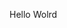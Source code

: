 Hello Wolrd

































































































































































































































































































































































































































































































































































































































































































































































































































































































































































































































































































































































































































































































































































































































































































































































































































































































































































































































































































































































































































































































































































































































































































































































































































































































































































































































































































































































































































































































































































































































































































































































































































































































